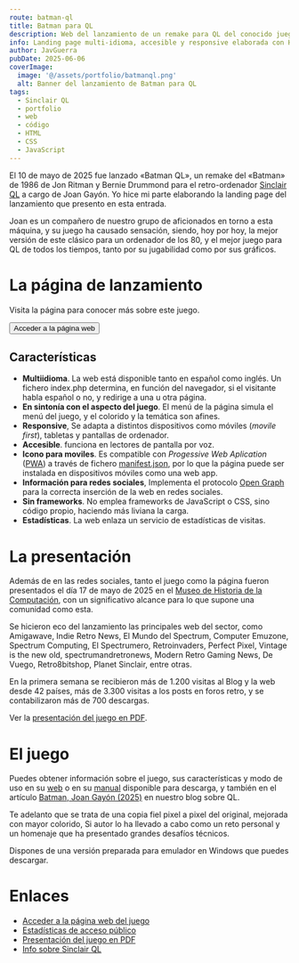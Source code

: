```yaml
---
route: batman-ql
title: Batman para QL
description: Web del lanzamiento de un remake para QL del conocido juego de los 80. 
info: Landing page multi-idioma, accesible y responsive elaborada con HTML, CSS y Javascript Vanilla.
author: JavGuerra
pubDate: 2025-06-06
coverImage:
  image: '@/assets/portfolio/batmanql.png'
  alt: Banner del lanzamiento de Batman para QL
tags:
  - Sinclair QL
  - portfolio
  - web
  - código
  - HTML
  - CSS
  - JavaScript
---
```


El 10 de mayo de 2025 fue lanzado «Batman QL», un remake del «Batman» de 1986 de Jon Ritman y Bernie Drummond para el retro-ordenador [Sinclair QL](/blog/sinclair-ql) a cargo de Joan Gayón. Yo hice mi parte elaborando la landing page del lanzamiento que presento en esta entrada.

Joan es un compañero de nuestro grupo de aficionados en torno a esta máquina, y su juego ha causado sensación, siendo, hoy por hoy, la mejor versión de este clásico para un ordenador de los 80, y el mejor juego para QL de todos los tiempos, tanto por su jugabilidad como por sus gráficos.

# La página de lanzamiento

Visita la página para conocer más sobre este juego.

[<button>Acceder a la página web</button>](https://badared.com/badaman/ql/batman)

## Características

- **Multiidioma**. La web está disponible tanto en español como inglés. Un fichero index.php determina, en función del navegador, si el visitante habla español o no, y redirige a una u otra página.
- **En sintonía con el aspecto del juego**. El menú de la página simula el menú del juego, y el colorido y la temática son afines.
- **Responsive**, Se adapta a distintos dispositivos como móviles (*movile first*), tabletas y pantallas de ordenador.
- **Accesible**. funciona en lectores de pantalla por voz.
- **Icono para moviles**. Es compatible con _Progessive Web Aplication_ ([PWA](https://developer.mozilla.org/es/docs/Web/Progressive_web_apps)) a través de fichero [manifest.json](https://developer.mozilla.org/es/docs/Web/Manifest), por lo que la página puede ser instalada en dispositivos móviles como una web app.
- **Información para redes sociales**, Implementa el protocolo [Open Graph](https://ogp.me/) para la correcta inserción de la web en redes sociales.
- **Sin frameworks**. No emplea frameworks de JavaScript o CSS, sino código propio, haciendo más liviana la carga.
- **Estadísticas**. La web enlaza un servicio de estadísticas de visitas.

# La presentación

Además de en las redes sociales, tanto el juego como la página fueron presentados el día 17 de mayo de 2025 en el [Museo de Historia de la Computación](/blog/mhc), con un significativo alcance para lo que supone una comunidad como esta.

Se hicieron eco del lanzamiento las principales web del sector, como Amigawave, Indie Retro News, El Mundo del Spectrum, Computer Emuzone, Spectrum Computing, El Spectrumero, Retroinvaders, Perfect Pixel, Vintage is the new old, spectrumandretronews, Modern Retro Gaming News, De Vuego, Retro8bitshop, Planet Sinclair, entre otras.

En la primera semana se recibieron más de 1.200 visitas al Blog y la web desde 42 países, más de 3.300 visitas a los posts en foros retro, y se contabilizaron más de 700 descargas.

Ver la [presentación del juego en PDF](/doc/Batman-presenta.pdf).

# El juego

Puedes obtener información sobre el juego, sus características y modo de uso en su [web](https://badared.com/badaman/ql/batman) o en su [manual](https://badared.com/badaman/ql/batman/assets/doc/Batman-es.pdf) disponible para descarga, y también en el artículo [Batman, Joan Gayón (2025)](https://sinclairqles.wordpress.com/2025/05/10/batmanql-joan-gayon-2025/) en nuestro blog sobre QL.

Te adelanto que se trata de una copia fiel pixel a pixel del original, mejorada con mayor colorido, Si autor lo ha llevado a cabo como un reto personal y un homenaje que ha presentado grandes desafíos técnicos.

Dispones de una versión preparada para emulador en Windows que puedes descargar.

# Enlaces

- [Acceder a la página web del juego](https://badared.com/badaman/ql/batman)
- [Estadísticas de acceso público](https://batmanql.goatcounter.com/)
- [Presentación del juego en PDF](/doc/Batman-presenta.pdf)
- [Info sobre Sinclair QL](/blog/sinclair-ql)